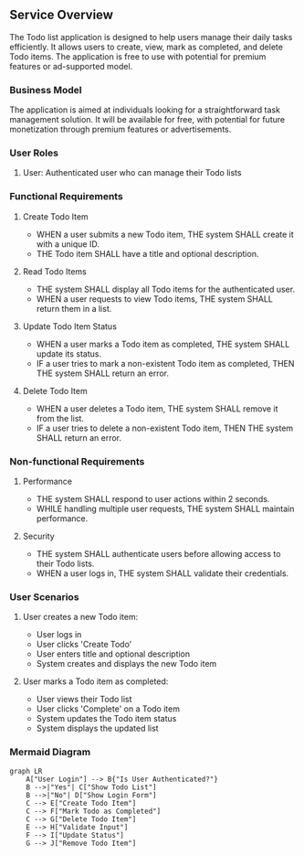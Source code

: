 ## Service Overview

The Todo list application is designed to help users manage their daily tasks efficiently. It allows users to create, view, mark as completed, and delete Todo items. The application is free to use with potential for premium features or ad-supported model.

### Business Model

The application is aimed at individuals looking for a straightforward task management solution. It will be available for free, with potential for future monetization through premium features or advertisements.

### User Roles

1. User: Authenticated user who can manage their Todo lists

### Functional Requirements

1. Create Todo Item
   - WHEN a user submits a new Todo item, THE system SHALL create it with a unique ID.
   - THE Todo item SHALL have a title and optional description.

2. Read Todo Items
   - THE system SHALL display all Todo items for the authenticated user.
   - WHEN a user requests to view Todo items, THE system SHALL return them in a list.

3. Update Todo Item Status
   - WHEN a user marks a Todo item as completed, THE system SHALL update its status.
   - IF a user tries to mark a non-existent Todo item as completed, THEN THE system SHALL return an error.

4. Delete Todo Item
   - WHEN a user deletes a Todo item, THE system SHALL remove it from the list.
   - IF a user tries to delete a non-existent Todo item, THEN THE system SHALL return an error.

### Non-functional Requirements

1. Performance
   - THE system SHALL respond to user actions within 2 seconds.
   - WHILE handling multiple user requests, THE system SHALL maintain performance.

2. Security
   - THE system SHALL authenticate users before allowing access to their Todo lists.
   - WHEN a user logs in, THE system SHALL validate their credentials.

### User Scenarios

1. User creates a new Todo item:
   - User logs in
   - User clicks 'Create Todo'
   - User enters title and optional description
   - System creates and displays the new Todo item

2. User marks a Todo item as completed:
   - User views their Todo list
   - User clicks 'Complete' on a Todo item
   - System updates the Todo item status
   - System displays the updated list

### Mermaid Diagram
```mermaid
graph LR
    A["User Login"] --> B{"Is User Authenticated?"}
    B -->|"Yes"| C["Show Todo List"]
    B -->|"No"| D["Show Login Form"]
    C --> E["Create Todo Item"]
    C --> F["Mark Todo as Completed"]
    C --> G["Delete Todo Item"]
    E --> H["Validate Input"]
    F --> I["Update Status"]
    G --> J["Remove Todo Item"]
```